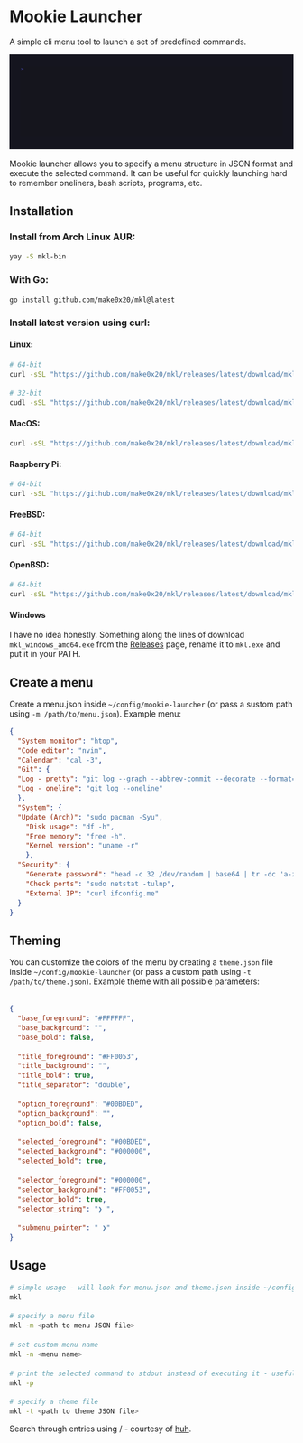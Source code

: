 # Mookie Launcher

A simple cli menu tool to launch a set of predefined commands.

![mkl gif](img/mkl.gif)

Mookie launcher allows you to specify a menu structure in JSON format and execute the selected command. It can be useful for quickly launching hard to remember oneliners, bash scripts, programs, etc.

## Installation

### Install from Arch Linux AUR:

```bash
yay -S mkl-bin
```

### With Go:

```bash
go install github.com/make0x20/mkl@latest
```

### Install latest version using curl:

#### Linux:

```bash
# 64-bit
curl -sSL "https://github.com/make0x20/mkl/releases/latest/download/mkl_linux_amd64" -o mkl && chmod +x mkl && sudo mv mkl /usr/local/bin/

# 32-bit
cudl -sSL "https://github.com/make0x20/mkl/releases/latest/download/mkl_linux_386" -o mkl && chmod +x mkl && sudo mv mkl /usr/local/bin/
```

#### MacOS:

```bash
curl -sSL "https://github.com/make0x20/mkl/releases/latest/download/mkl_darwin_amd64" -o mkl && chmod +x mkl && sudo mv mkl /usr/local/bin/
```

#### Raspberry Pi:

```bash
# 64-bit
curl -sSL "https://github.com/make0x20/mkl/releases/latest/download/mkl_linux_armv6" -o mkl && chmod +x mkl && sudo mv mkl /usr/local/bin/
```

#### FreeBSD:

```bash
# 64-bit
curl -sSL "https://github.com/make0x20/mkl/releases/latest/download/mkl_freebsd_amd64" -o mkl && chmod +x mkl && sudo mv mkl /usr/local/bin/
```

#### OpenBSD:

```bash
# 64-bit
curl -sSL "https://github.com/make0x20/mkl/releases/latest/download/mkl_openbsd_amd64" -o mkl && chmod +x mkl && sudo mv mkl /usr/local/bin/
```

#### Windows

I have no idea honestly. Something along the lines of download `mkl_windows_amd64.exe` from the [Releases](https://github.com/make0x20/mkl/releases) page, rename it to `mkl.exe` and put it in your PATH.


## Create a menu

Create a menu.json inside `~/config/mookie-launcher` (or pass a sustom path using `-m /path/to/menu.json`). Example menu:

```json
{
  "System monitor": "htop",
  "Code editor": "nvim",
  "Calendar": "cal -3",
  "Git": {
  "Log - pretty": "git log --graph --abbrev-commit --decorate --format=format:'%C(bold blue)%h%C(reset) - %C(bold green)(%ar)%C(reset) %C(white)%s%C(reset) %C(dim white)- %an%C(reset)%C(auto)%d%C(reset)' --all",
  "Log - oneline": "git log --oneline"
  },
  "System": {
  "Update (Arch)": "sudo pacman -Syu",
    "Disk usage": "df -h",
    "Free memory": "free -h",
    "Kernel version": "uname -r"
    },
  "Security": {
    "Generate password": "head -c 32 /dev/random | base64 | tr -dc 'a-zA-Z0-9'",
    "Check ports": "sudo netstat -tulnp",
    "External IP": "curl ifconfig.me"
  }
}

```

## Theming

You can customize the colors of the menu by creating a `theme.json` file inside `~/config/mookie-launcher` (or pass a custom path using `-t /path/to/theme.json`). Example theme with all possible parameters:

```json

{
  "base_foreground": "#FFFFFF",
  "base_background": "",
  "base_bold": false,

  "title_foreground": "#FF0053",
  "title_background": "",
  "title_bold": true,
  "title_separator": "double",

  "option_foreground": "#00BDED",
  "option_background": "",
  "option_bold": false,

  "selected_foreground": "#00BDED",
  "selected_background": "#000000",
  "selected_bold": true,

  "selector_foreground": "#000000",
  "selector_background": "#FF0053",
  "selector_bold": true,
  "selector_string": "❯ ",

  "submenu_pointer": " ❯"
}

```

## Usage

```bash
# simple usage - will look for menu.json and theme.json inside ~/config/mookie-launcher
mkl

# specify a menu file
mkl -m <path to menu JSON file>

# set custom menu name
mkl -n <menu name>

# print the selected command to stdout instead of executing it - useful for piping to other commands
mkl -p

# specify a theme file
mkl -t <path to theme JSON file>
```

Search through entries using / - courtesy of [huh](https://github.com/charmbracelet/huh).


